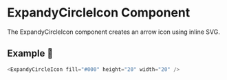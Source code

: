 # ExpandyCircleIcon Component

The ExpandyCircleIcon component creates an arrow icon using inline SVG.

## Example 🚀

```javascript
<ExpandyCircleIcon fill="#000" height="20" width="20" />
```
